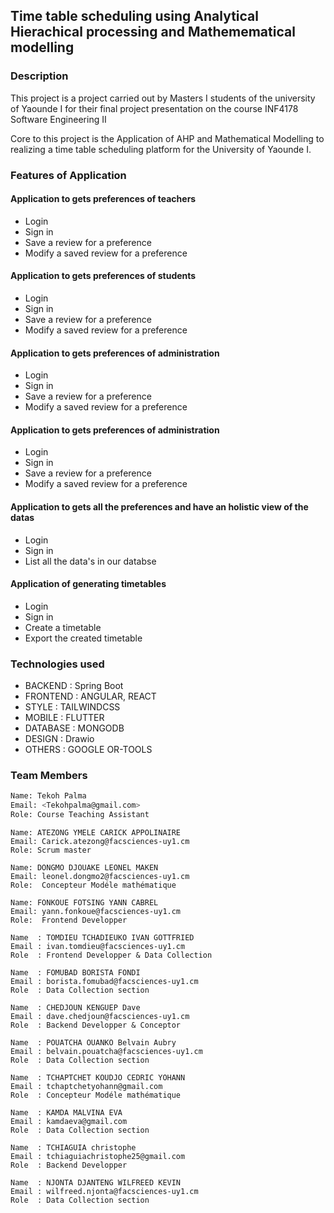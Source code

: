 ## Time table scheduling using Analytical Hierachical processing and Mathemematical modelling

### Description

This project is a project carried out by Masters I  students  of the university of Yaounde I for their
final project presentation on the course INF4178 Software Engineering II

Core to this project is the Application of AHP and Mathematical Modelling to realizing a time table scheduling
platform for the University of Yaounde I.


### Features of Application

#### Application to gets preferences of teachers
- Login
- Sign in
- Save a review for a preference
- Modify a saved review for a preference

  
####  Application to gets preferences of students
- Login
- Sign in
- Save a review for a preference
- Modify a saved review for a preference

####  Application to gets preferences of administration
- Login
- Sign in
- Save a review for a preference
- Modify a saved review for a preference


####  Application to gets preferences of administration
- Login
- Sign in
- Save a review for a preference
- Modify a saved review for a preference

####  Application to gets all the preferences and have an holistic view of the datas
- Login
- Sign in
- List all the data's in our databse

####  Application of generating timetables
- Login
- Sign in
- Create a timetable
- Export the created timetable

### Technologies used

- BACKEND : Spring Boot
- FRONTEND : ANGULAR, REACT 
- STYLE : TAILWINDCSS
- MOBILE : FLUTTER
- DATABASE : MONGODB
- DESIGN : Drawio
- OTHERS : GOOGLE OR-TOOLS

### Team Members


```bash
Name: Tekoh Palma
Email: <Tekohpalma@gmail.com>
Role: Course Teaching Assistant
```
```
Name: ATEZONG YMELE CARICK APPOLINAIRE
Email: Carick.atezong@facsciences-uy1.cm
Role: Scrum master
```

```
Name: DONGMO DJOUAKE LEONEL MAKEN
Email: leonel.dongmo2@facsciences-uy1.cm
Role:  Concepteur Modéle mathématique
```

```
Name: FONKOUE FOTSING YANN CABREL
Email: yann.fonkoue@facsciences-uy1.cm
Role:  Frontend Developper
```

```
Name  : TOMDIEU TCHADIEUKO IVAN GOTTFRIED
Email : ivan.tomdieu@facsciences-uy1.cm
Role  : Frontend Developper & Data Collection
```

```
Name  : FOMUBAD BORISTA FONDI
Email : borista.fomubad@facsciences-uy1.cm
Role  : Data Collection section
```

```
Name  : CHEDJOUN KENGUEP Dave
Email : dave.chedjoun@facsciences-uy1.cm
Role  : Backend Developper & Conceptor
```


```
Name  : POUATCHA OUANKO Belvain Aubry
Email : belvain.pouatcha@facsciences-uy1.cm
Role  : Data Collection section
```

```
Name  : TCHAPTCHET KOUDJO CEDRIC YOHANN
Email : tchaptchetyohann@gmail.com
Role  : Concepteur Modéle mathématique
```

```
Name  : KAMDA MALVINA EVA
Email : kamdaeva@gmail.com
Role  : Data Collection section
```

```
Name  : TCHIAGUIA christophe
Email : tchiaguiachristophe25@gmail.com
Role  : Backend Developper
```

```
Name  : NJONTA DJANTENG WILFREED KEVIN
Email : wilfreed.njonta@facsciences-uy1.cm
Role  : Data Collection section
```

